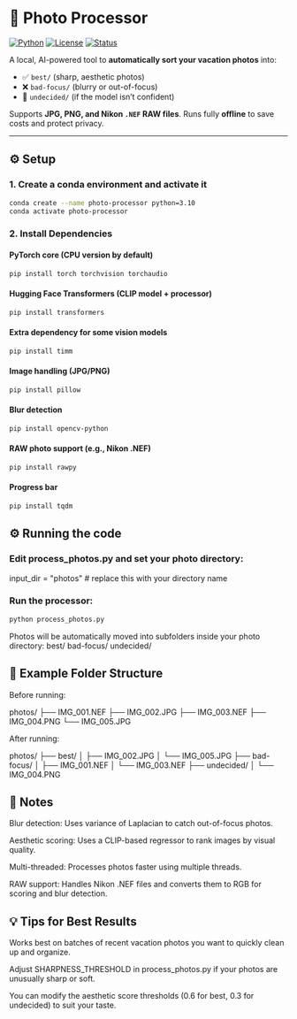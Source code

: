 # 📸 Photo Processor

[![Python](https://img.shields.io/badge/python-3.10-blue.svg)](https://www.python.org/)
[![License](https://img.shields.io/badge/license-MIT-green.svg)](LICENSE)
[![Status](https://img.shields.io/badge/status-beta-orange.svg)]()

A local, AI-powered tool to **automatically sort your vacation photos** into:  
- ✅ `best/` (sharp, aesthetic photos)  
- ❌ `bad-focus/` (blurry or out-of-focus)  
- 🤔 `undecided/` (if the model isn’t confident)  

Supports **JPG, PNG, and Nikon `.NEF` RAW files**. Runs fully **offline** to save costs and protect privacy.  

---

## ⚙️ Setup

### 1. Create a conda environment and activate it
```bash
conda create --name photo-processor python=3.10
conda activate photo-processor
```

### 2. Install Dependencies
#### PyTorch core (CPU version by default)
```bash
pip install torch torchvision torchaudio
```

#### Hugging Face Transformers (CLIP model + processor)
```bash
pip install transformers
```

#### Extra dependency for some vision models
```bash
pip install timm
```

#### Image handling (JPG/PNG)
```bash
pip install pillow
```

#### Blur detection
```bash
pip install opencv-python
```

#### RAW photo support (e.g., Nikon .NEF)
```bash
pip install rawpy
```

#### Progress bar
```bash
pip install tqdm
```

## ⚙️ Running the code
### Edit process_photos.py and set your photo directory:
input_dir = "photos" # replace this with your directory name

### Run the processor:
```bash
python process_photos.py
```
Photos will be automatically moved into subfolders inside your photo directory:
best/
bad-focus/
undecided/

## 📂 Example Folder Structure

Before running:

photos/
├── IMG_001.NEF
├── IMG_002.JPG
├── IMG_003.NEF
├── IMG_004.PNG
└── IMG_005.JPG


After running:

photos/
├── best/
│   ├── IMG_002.JPG
│   └── IMG_005.JPG
├── bad-focus/
│   ├── IMG_001.NEF
│   └── IMG_003.NEF
├── undecided/
│   └── IMG_004.PNG

## 📝 Notes

Blur detection: Uses variance of Laplacian to catch out-of-focus photos.

Aesthetic scoring: Uses a CLIP-based regressor to rank images by visual quality.

Multi-threaded: Processes photos faster using multiple threads.

RAW support: Handles Nikon .NEF files and converts them to RGB for scoring and blur detection.

## 💡 Tips for Best Results

Works best on batches of recent vacation photos you want to quickly clean up and organize.

Adjust SHARPNESS_THRESHOLD in process_photos.py if your photos are unusually sharp or soft.

You can modify the aesthetic score thresholds (0.6 for best, 0.3 for undecided) to suit your taste.